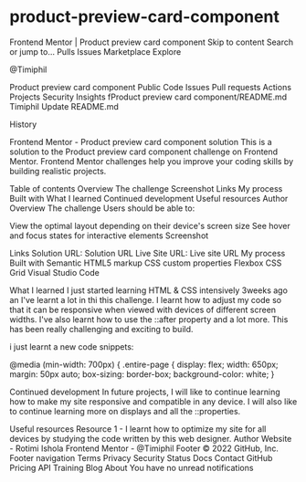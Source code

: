 # product-preview-card-component
Frontend Mentor | Product preview card component
Skip to content
Search or jump to…
Pulls
Issues
Marketplace
Explore
 
@Timiphil 

Product preview card component
Public
Code
Issues
Pull requests
Actions
Projects
Security
Insights
fProduct preview card component/README.md
Timiphil Update README.md

 History

Frontend Mentor - Product preview card component solution
This is a solution to the Product preview card component challenge on Frontend Mentor. Frontend Mentor challenges help you improve your coding skills by building realistic projects.

Table of contents
Overview
The challenge
Screenshot
Links
My process
Built with
What I learned
Continued development
Useful resources
Author
Overview
The challenge
Users should be able to:

View the optimal layout depending on their device's screen size
See hover and focus states for interactive elements
Screenshot
 

Links
Solution URL: Solution URL
Live Site URL: Live site URL
My process
Built with
Semantic HTML5 markup
CSS custom properties
Flexbox
CSS Grid
Visual Studio Code

What I learned
I just started learning HTML & CSS intensively 3weeks ago an I've learnt a lot in thi this challenge. I learnt how to adjust my code so that it can be responsive when viewed with devices of different screen widths. I've also learnt how to use the ::after property and a lot more. This has been really challenging and exciting to build.

i just learnt a new code snippets:

@media (min-width: 700px) {
    .entire-page {
        display: flex;
        width: 650px;
        margin: 50px auto;
        box-sizing: border-box;
        background-color: white;
    }

Continued development
In future projects, I will like to continue learning how to make my site responsive and compatible in any device. I will also like to continue learning more on displays and all the ::properties.

Useful resources
Resource 1 - I learnt how to optimize my site for all devices by studying the code written by this web designer.
Author
Website - Rotimi Ishola
Frontend Mentor - @Timiphil
Footer
© 2022 GitHub, Inc.
Footer navigation
Terms
Privacy
Security
Status
Docs
Contact GitHub
Pricing
API
Training
Blog
About
You have no unread notifications
